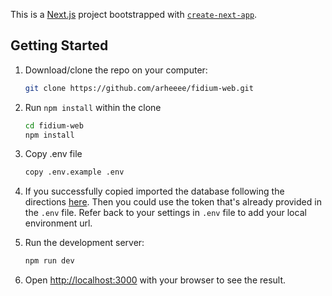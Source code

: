 This is a [Next.js](https://nextjs.org/) project bootstrapped with [`create-next-app`](https://github.com/vercel/next.js/tree/canary/packages/create-next-app).

## Getting Started

1. Download/clone the repo on your computer:

   ```bash
   git clone https://github.com/arheeee/fidium-web.git
   ```
2. Run `npm install` within the clone
    ```bash 
    cd fidium-web
    npm install
   ```
3. Copy .env file
    ```bash
    copy .env.example .env
    ```
4. If you successfully copied imported the database following the directions [here](https://galex.consolidated.com/procom-dev/fidium-craft-import). Then you could use the token that's already provided in the `.env` file. Refer back to your settings in `.env` file to add your local environment url.
5. Run the development server:
    ```bash
    npm run dev
    ```
6. Open [http://localhost:3000](http://localhost:3000) with your browser to see the result.
